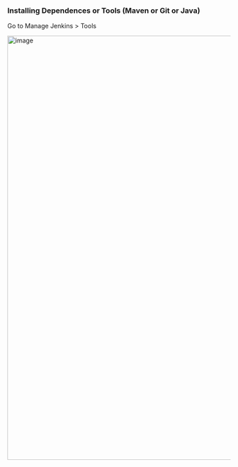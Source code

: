 ### Installing Dependences or Tools (Maven or Git or Java)

Go to Manage Jenkins > Tools 

<img width="959" alt="image" src="https://github.com/user-attachments/assets/76d386f1-477a-4c64-b089-c9c2b2302fe3" />
